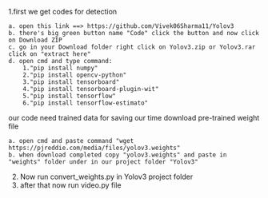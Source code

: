 1.first we get codes for detection 

	a. open this link ==> https://github.com/Vivek06Sharma11/Yolov3
	b. there's big green button name "Code" click the button and now click on Download ZIP 
	c. go in your Download folder right click on Yolov3.zip or Yolov3.rar click on "extract here"
	d. open cmd and type command:
		1."pip install numpy"
		2."pip install opencv-python"
		3."pip install tensorboard"
		4."pip install tensorboard-plugin-wit"
		5."pip install tensorflow"
		6."pip install tensorflow-estimato"

our code need trained data for saving our time download pre-trained weight file

	a. open cmd and paste command "wget https://pjreddie.com/media/files/yolov3.weights"
	b. when download completed copy "yolov3.weights" and paste in "weights" folder under in our project folder "Yolov3"

2. Now run convert_weights.py in Yolov3 project folder
3. after that now run video.py file 
